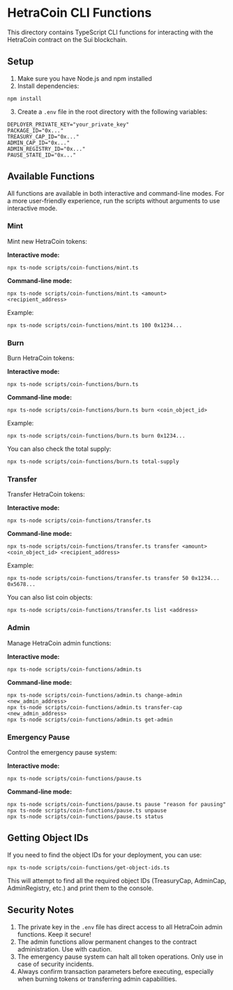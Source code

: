 # HetraCoin CLI Functions

This directory contains TypeScript CLI functions for interacting with the HetraCoin contract on the Sui blockchain.

## Setup

1. Make sure you have Node.js and npm installed
2. Install dependencies:
```
npm install
```
3. Create a `.env` file in the root directory with the following variables:
```
DEPLOYER_PRIVATE_KEY="your_private_key"
PACKAGE_ID="0x..."
TREASURY_CAP_ID="0x..."
ADMIN_CAP_ID="0x..."
ADMIN_REGISTRY_ID="0x..."
PAUSE_STATE_ID="0x..."
```

## Available Functions

All functions are available in both interactive and command-line modes. For a more user-friendly experience, run the scripts without arguments to use interactive mode.

### Mint

Mint new HetraCoin tokens:

**Interactive mode:**
```
npx ts-node scripts/coin-functions/mint.ts
```

**Command-line mode:**
```
npx ts-node scripts/coin-functions/mint.ts <amount> <recipient_address>
```

Example:
```
npx ts-node scripts/coin-functions/mint.ts 100 0x1234...
```

### Burn

Burn HetraCoin tokens:

**Interactive mode:**
```
npx ts-node scripts/coin-functions/burn.ts
```

**Command-line mode:**
```
npx ts-node scripts/coin-functions/burn.ts burn <coin_object_id>
```

Example:
```
npx ts-node scripts/coin-functions/burn.ts burn 0x1234...
```

You can also check the total supply:
```
npx ts-node scripts/coin-functions/burn.ts total-supply
```

### Transfer

Transfer HetraCoin tokens:

**Interactive mode:**
```
npx ts-node scripts/coin-functions/transfer.ts
```

**Command-line mode:**
```
npx ts-node scripts/coin-functions/transfer.ts transfer <amount> <coin_object_id> <recipient_address>
```

Example:
```
npx ts-node scripts/coin-functions/transfer.ts transfer 50 0x1234... 0x5678...
```

You can also list coin objects:
```
npx ts-node scripts/coin-functions/transfer.ts list <address>
```

### Admin

Manage HetraCoin admin functions:

**Interactive mode:**
```
npx ts-node scripts/coin-functions/admin.ts
```

**Command-line mode:**
```
npx ts-node scripts/coin-functions/admin.ts change-admin <new_admin_address>
npx ts-node scripts/coin-functions/admin.ts transfer-cap <new_admin_address>
npx ts-node scripts/coin-functions/admin.ts get-admin
```

### Emergency Pause

Control the emergency pause system:

**Interactive mode:**
```
npx ts-node scripts/coin-functions/pause.ts
```

**Command-line mode:**
```
npx ts-node scripts/coin-functions/pause.ts pause "reason for pausing"
npx ts-node scripts/coin-functions/pause.ts unpause
npx ts-node scripts/coin-functions/pause.ts status
```

## Getting Object IDs

If you need to find the object IDs for your deployment, you can use:

```
npx ts-node scripts/coin-functions/get-object-ids.ts
```

This will attempt to find all the required object IDs (TreasuryCap, AdminCap, AdminRegistry, etc.) and print them to the console.

## Security Notes

1. The private key in the `.env` file has direct access to all HetraCoin admin functions. Keep it secure!
2. The admin functions allow permanent changes to the contract administration. Use with caution.
3. The emergency pause system can halt all token operations. Only use in case of security incidents.
4. Always confirm transaction parameters before executing, especially when burning tokens or transferring admin capabilities. 
